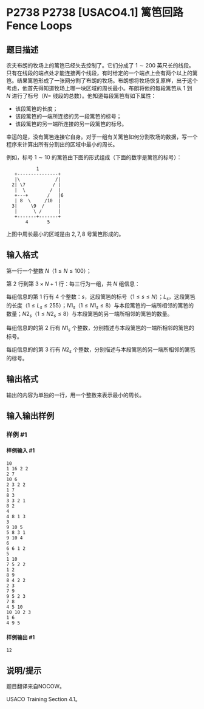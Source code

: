 # P2738 P2738 [USACO4.1] 篱笆回路 Fence Loops

## 题目描述

农夫布朗的牧场上的篱笆已经失去控制了。它们分成了 $1\sim 200$ 英尺长的线段。只有在线段的端点处才能连接两个线段，有时给定的一个端点上会有两个以上的篱笆。结果篱笆形成了一张网分割了布朗的牧场。布朗想将牧场恢复原样，出于这个考虑，他首先得知道牧场上哪一块区域的周长最小。布朗将他的每段篱笆从 $1$ 到 $N$ 进行了标号（$N=$ 线段的总数）。他知道每段篱笆有如下属性：

- 该段篱笆的长度；
- 该段篱笆的一端所连接的另一段篱笆的标号；
- 该段篱笆的另一端所连接的另一段篱笆的标号。

幸运的是，没有篱笆连接它自身。对于一组有关篱笆如何分割牧场的数据，写一个程序来计算出所有分割出的区域中最小的周长。

例如，标号 $1\sim 10$ 的篱笆由下图的形式组成（下面的数字是篱笆的标号）：


```plain
           1
   +---------------+
   |\             /|
  2| \7          / |
   |  \         /  |
   +---+       /   |6
   | 8  \     /10  |
  3|     \9  /     |
   |      \ /      |
   +-------+-------+
       4       5
```    
上图中周长最小的区域是由 $2,7,8$ 号篱笆形成的。

## 输入格式

第一行一个整数 $N$（$1 \leq N \leq 100$）；

第 $2$ 行到第 $3\times N+1$ 行：每三行为一组，共 $N$ 组信息：

每组信息的第 $1$ 行有 $4$ 个整数：$s$，这段篱笆的标号（$1\le s\le N$）；$L_s$，这段篱笆的长度（$1\le L_s\le255$）；$N1_s$（$1\le N1_s\le 8$）与本段篱笆的一端所相邻的篱笆的数量；$N2_s$（$1\le N2_s\le 8$）与本段篱笆的另一端所相邻的篱笆的数量。

每组信息的的第 $2$ 行有 $N1_s$ 个整数，分别描述与本段篱笆的一端所相邻的篱笆的标号。

每组信息的的第 $3$ 行有 $N2_s$ 个整数，分别描述与本段篱笆的另一端所相邻的篱笆的标号。

## 输出格式

输出的内容为单独的一行，用一个整数来表示最小的周长。

## 输入输出样例

### 样例 #1

#### 样例输入 #1

```
10
1 16 2 2
2 7
10 6
2 3 2 2
1 7
8 3
3 3 2 1
8 2
4
4 8 1 3
3
9 10 5
5 8 3 1
9 10 4
6
6 6 1 2 
5 
1 10
7 5 2 2 
1 2
8 9
8 4 2 2
2 3
7 9
9 5 2 3
7 8
4 5 10
10 10 2 3
1 6
4 9 5
```

#### 样例输出 #1

```
12
```

## 说明/提示

题目翻译来自NOCOW。

USACO Training Section 4.1。

